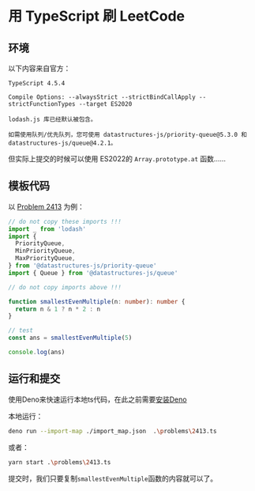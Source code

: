 # 用 TypeScript 刷 LeetCode

## 环境

以下内容来自官方：

```
TypeScript 4.5.4

Compile Options: --alwaysStrict --strictBindCallApply --strictFunctionTypes --target ES2020

lodash.js 库已经默认被包含。

如需使用队列/优先队列，您可使用 datastructures-js/priority-queue@5.3.0 和 datastructures-js/queue@4.2.1。
```
但实际上提交的时候可以使用 ES2022的 `Array.prototype.at` 函数……
## 模板代码

以 [Problem 2413](https://leetcode.cn/problems/smallest-even-multiple/) 为例：

```ts
// do not copy these imports !!!
import _ from 'lodash'
import {
  PriorityQueue,
  MinPriorityQueue,
  MaxPriorityQueue,
} from '@datastructures-js/priority-queue'
import { Queue } from '@datastructures-js/queue'

// do not copy imports above !!!

function smallestEvenMultiple(n: number): number {
  return n & 1 ? n * 2 : n
}

// test
const ans = smallestEvenMultiple(5)

console.log(ans)


```

## 运行和提交

使用Deno来快速运行本地ts代码，在此之前需要[安装Deno](https://deno.land/#installation)

本地运行：

```bash
deno run --import-map ./import_map.json  .\problems\2413.ts
```

或者：

```bash
yarn start .\problems\2413.ts
```

提交时，我们只要复制`smallestEvenMultiple`函数的内容就可以了。